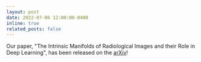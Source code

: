 ```yaml
---
layout: post
date: 2022-07-06 12:00:00-0400
inline: true
related_posts: false
---
```


Our paper, "The Intrinsic Manifolds of Radiological Images and their Role in Deep Learning", has been released on the [arXiv](https://arxiv.org/abs/2207.02797)!